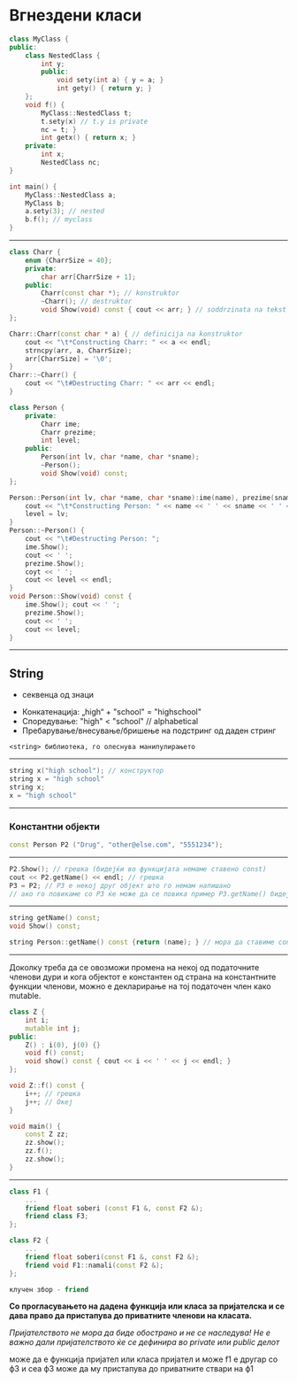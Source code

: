 # Вгнездени класи

```c++
class MyClass {
public:
	class NestedClass {
		int y;
		public:
			void sety(int a) { y = a; }
			int gety() { return y; }
	};
	void f() {
		MyClass::NestedClass t;
		t.sety(x) // t.y is private
		nc = t; }
		int getx() { return x; }
	private:
		int x;
		NestedClass nc;
}

int main() {
	MyClass::NestedClass a;
	MyClass b;
	a.sety(3); // nested
	b.f(); // myclass
}
```
---
```c++
class Charr {
	enum {CharrSize = 40};
	private:
		char arr[CharrSize + 1];
	public:
		Charr(const char *); // konstruktor
		~Charr(); // destruktor
		void Show(void) const { cout << arr; } // soddrzinata na tekst niza pecatime
};

Charr::Charr(const char * a) { // definicija na konstruktor
	cout << "\t*Constructing Charr: " << a << endl;
	strncpy(arr, a, CharrSize);
	arr[CharrSize] = '\0';
}
Charr::~Charr() {
	cout << "\t#Destructing Charr: " << arr << endl;
}

class Person {
	private:
		Charr ime;
		Charr prezime;
		int level;
	public:
		Person(int lv, char *name, char *sname);
		~Person();
		void Show(void) const;
};

Person::Person(int lv, char *name, char *sname):ime(name), prezime(sname) {
	cout << "\t*Constructing Person: " << name << ' ' << sname << ' ' << lv << endl;
	level = lv;
}
Person::~Person() {
	cout << "\t#Destructing Person: "; 
	ime.Show();
	cout << ' ';
	prezime.Show();
	coyt << ' ';
	cout << level << endl;
}
void Person::Show(void) const {
	ime.Show(); cout << ' ';
	prezime.Show();
	cout << ' ';
	cout << level;
}
```
---
## String
- секвенца од знаци

* Конкатенација: „high“ + "school" = "highschool"
* Споредување:  "high" < "school" // alphabetical
* Пребарување/внесување/бришење на подстринг од даден стринг
```
<string> библиотека, го олеснува манипулирањето
```
---
```c++
string x("high school"); // конструктор
string x = "high school"
string x; 
x = "high school"
```
---
### Константни објекти

```c++
const Person P2 ("Drug", "other@else.com", "5551234");
```
---
```c++
P2.Show(); // грешка (бидејќи во функцијата немаме ставено const)
cout << P2.getName() << endl; // грешка
P3 = P2; // P3 е некој друг објект што го немам напишано
// ако го повикаме со P3 ќе може да се повика пример P3.getName() бидејќи P3 е обичен објект
```
---
```c++
string getName() const;
void Show() const;

string Person::getName() const {return (name); } // мора да ставиме const за да овозможиме да може да се работат со const
```
---

Доколку треба да се овозможи промена на некој од податочните членови дури и кога објектот е константен од страна на константните функции членови, можно е декларирање на тој податочен член како mutable.

```c++
class Z {
	int i;
	mutable int j;
public:
	Z() : i(0), j(0) {}
	void f() const;
	void show() const { cout << i << ' ' << j << endl; }
};

void Z::f() const {
	i++; // грешка
	j++; // Океј
}

void main() {
	const Z zz;
	zz.show();
	zz.f();
	zz.show();
}
```
---
```c++
class F1 {
	...
	friend float soberi (const F1 &, const F2 &);
	friend class F3;
};

class F2 {
	...
	friend float soberi(const F1 &, const F2 &);
	friend void F1::namali(const F2 &);
};

клучен збор - friend
```
**Со прогласувањето на дадена функција или класа за пријателска и се дава право да пристапува до приватните членови на класата.**

*Пријателството не мора да биде обострано и не се наследува! Не е важно дали пријателството ќе се дефинира во private или public делот*

може да е функција пријател или класа пријател и може 
f1 e другар со ф3 и сеа ф3 може да му пристапува до приватните ствари на ф1
